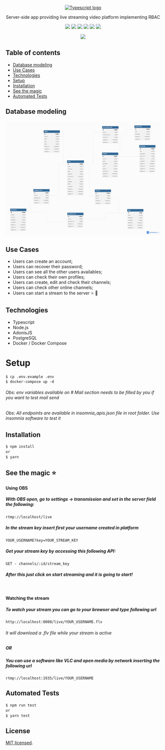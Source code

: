 <p align="center">
  <a href="https://www.typescriptlang.org/" target="blank"><img src="https://upload.wikimedia.org/wikipedia/commons/4/4c/Typescript_logo_2020.svg" width="200" alt="Typescript logo" /></a>
</p>

<p align="center">
  Server-side app providing live streaming video platform implementing RBAC
</p>

<p align="center">
  <img src="https://img.shields.io/badge/TypeScript-007ACC?style=for-the-badge&logo=typescript&logoColor=white"/>
  <img src="https://img.shields.io/badge/Node.js-339933?style=for-the-badge&logo=nodedotjs&logoColor=white" />
  <img src="https://img.shields.io/badge/adonis%20js-220052?style=for-the-badge&logo=adonisjs&logoColor=white" />
  <img src="https://img.shields.io/badge/JWT-000000?style=for-the-badge&logo=JSON%20web%20tokens&logoColor=white" />
  <img src="https://img.shields.io/badge/PostgreSQL-316192?style=for-the-badge&logo=postgresql&logoColor=white" />
  <img src="https://img.shields.io/badge/Docker-2CA5E0?style=for-the-badge&logo=docker&logoColor=white" />
</p>

<p align="center">
  <img src="assets/streaming.gif"/>
</p>

## Table of contents

- [Database modeling](#database-modeling)
- [Use Cases](#use-cases)
- [Technologies](#technologies)
- [Setup](#setup)
- [Installation](#installation)
- [See the magic](#see-the-magic-star)
- [Automated Tests](#automated-tests)

## Database modeling

<p align="center">
  <img src="assets/diagram.png"/>
</p>

## Use Cases

- Users can create an account;
- Users can recover their password;
- Users can see all the other users availables;
- Users can check their own profiles;
- Users can create, edit and check their channels;
- Users can check other online channels;
- Users can start a stream to the server :star: :rocket:

## Technologies

- Typescript
- Node.js
- AdonisJS
- PostgreSQL
- Docker / Docker Compose

# Setup

```
$ cp .env.example .env
$ docker-compose up -d
```

###### Obs: env variables available on # Mail section needs to be filled by you if you want to test mail send

###### Obs: All endpoints are available in insomnia_apis.json file in root folder. Use insomnia software to test it

## Installation

```bash
$ npm install
or
$ yarn
```

## See the magic :star:

#### Using OBS

##### With OBS open, go to settings -> transmission and set in the server field the following:

```
rtmp://localhost/live
```

##### In the stream key insert first your username created in platform

```
YOUR_USERNAME?key=YOUR_STREAM_KEY
```

##### Get your stream key by accessing this following API:

```
GET - channels/:id/stream_key
```

##### After this just click on start streaming and it is going to start!

&emsp;

#### Watching the stream

##### To watch your stream you can go to your browser and type following url

```
http://localhost:8000/live/YOUR_USERNAME.flv
```

###### It will download a .flv file while your stream is active

##### OR

##### You can use a software like VLC and open media by network inserting the following url

```
rtmp://localhost:1935/live/YOUR_USERNAME
```

## Automated Tests

```bash
$ npm run test
or
$ yarn test
```

## License

[MIT licensed](LICENSE).

